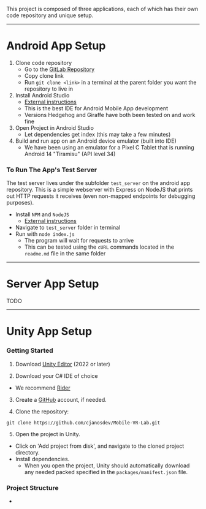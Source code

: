 This project is composed of three applications, each of which has their own code repository and unique setup.

---

# Android App Setup

1. Clone code repository
   - Go to the [GitLab Repository](https://gitlab.cs.unh.edu/mobile-vr-lab/android-app)
   - Copy clone link
   - Run `git clone <link>` in a terminal at the parent folder you want the repository to live in
2. Install Android Studio
   - [External instructions](https://developer.android.com/studio/install)
   - This is the best IDE for Android Mobile App development
   - Versions Hedgehog and Giraffe have both been tested on and work fine
3. Open Project in Android Studio
   - Let dependencies get index (this may take a few minutes)
4. Build and run app on an Android device emulator (built into IDE)
   - We have been using an emulator for a Pixel C Tablet that is running Android 14 "Tiramisu" (API level 34)

### To Run The App's Test Server

The test server lives under the subfolder `test_server` on the android app repository. This is a simple webserver with Express on NodeJS that prints out HTTP requests it receives (even non-mapped endpoints for debugging purposes).

- Install `NPM` and `NodeJS`
  - [External instructions](https://docs.npmjs.com/downloading-and-installing-node-js-and-npm)
- Navigate to `test_server` folder in terminal
- Run with `node index.js`
  - The program will wait for requests to arrive
  - This can be tested using the `cURL` commands located in the `readme.md` file in the same folder

---

# Server App Setup

TODO

---

# Unity App Setup

### Getting Started

1. Download [Unity Editor](https://unity.com/unity-hub) (2022 or later) 
  
2. Download your C# IDE of choice 
 - We recommend [Rider](https://www.jetbrains.com/rider/download)  
  
3. Create a [GitHub](https://github.com/) account, if needed.
   
4. Clone the repository: 
```shell
git clone https://github.com/cjanosdev/Mobile-VR-Lab.git
```
  
5. Open the project in Unity.
 - Click on 'Add project from disk', and navigate to the cloned project directory.
 - Install dependencies.
   - When you open the project, Unity should automatically download any needed packed specified in the `packages/manifest.json` file.

### Project Structure

- 